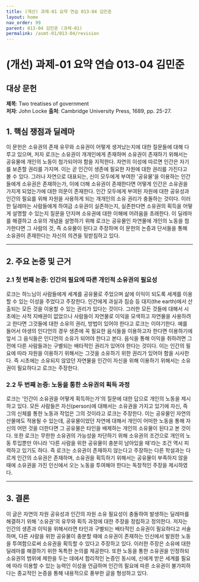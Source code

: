 ```yaml
---
title: (개선) 과제-01 요약 연습 013-04 김민준
layout: home
nav_order: 99
parent: 013-04 김민준 (과제-01)
permalink: /asmt-01/013-04/revision
---
```


# (개선) 과제-01 요약 연습 013-04 김민준 


## 대상 문헌
**제목**: Two treatises of government   
**저자**: John Locke
**출처**: Cambridge University Press, 1689, pp. 25-27.

## 1. 핵심 쟁점과 딜레마  
이 문헌은 소유권의 존재 유무와 소유권이 어떻게 생겨났는지에 대한 질문들에 대해 다루고 있으며, 저자 로크는 소유권이 개개인에게 존재하며 소유권이 존재하기 위해서는 공유물에 개인의 노동이 첨가되어야 함을 지적한다. 자연의 이성에 따르면 인간은 자기를 보존할 권리를 가지며. 이는 곧 인간이 생존에 필요한 자원에 대한 권리를 가진다고 볼 수 있다. 그러나 자연으로 대표되는, 신이 모두에게 부여한 '공유물'을 이용하는 인간들에게 소유권은 존재하는가, 이에 더해 소유권이 존재한다면 어떻게 인간은 소유권을 가지게 되었는가에 대한 의문이 존재한다. 인간 모두에게 부여된 자원에 대한 공유성과 인간의 필요를 위해 자원을 사용하게 되는 개개인의 소유 권리가 충돌하는 것이다. 이러한 딜레마는 사람들에게 하여금 소유권이 실존하는지, 실존한다면 소유권의 획득을 어떻게 설명할 수 있는지 질문을 던지며 소유권에 대한 이해에 어려움을 초래한다. 이 딜레마를 해결하고 소유의 개념을 설명하기 위해 로크는 공유물인 자연물에 개인의 노동을 첨가한다면 그 사람의 것, 즉 소유물이 된다고 주장하며 이 문헌의 논증과 단서들을 통해 소유권이 존재한다는 자신의 의견을 뒷받침하고 있다.

---

## 2. 주요 논증 및 근거  

### 2.1 첫 번째 논증: 인간의 필요에 따른 개인적 소유권의 필요성
로크는 하느님이 사람들에게 세계를 공유물로 주었으며 삶에 이익이 되도록 세계를 이용할 수 있는 이성을 주었다고 주장한다. 인간에게 과실과 짐승 등 대지(the earth)에서 산출되는 모든 것을 이용할 수 있는 권리가 있다는 것이다. 그러한 모든 것들에 대해서 시초에는 사적 지배권이 없었으나 사람들이 자연물로 이익을 모색하고 자연물을 사용하려고 한다면 그것들에 대한 소유의 권리, 방법이 있어야 한다고 로크는 이야기한다. 예를 들어서 야생의 인디언의 경우 생존에 꼭 필요한 음식들을 이용하고자 한다면 이용하기에 앞서 그 음식들은 인디언의 소유가 되어야 한다고 본다. 음식을 통해 이익을 취하려면 그 전에 다른 사람들과는 구별되는 배타적인 권리가 있어야 한다는 것이다. 이는 인간의 필요에 따라 자원을 이용하기 위해서는 그것을 소유하기 위한 권리가 있어야 함을 시사한다. 즉 시초에는 소유되지 않았던 자연물을 인간이 자신을 위해 이용하기 위해서는 소유권이 필요하다고 로크는 주장한다.


### 2.2 두 번째 논증: 노동을 통한 소유권의 획득 과정
로크는 '인간이 소유권을 어떻게 획득하는가'의 질문에 대한 답으로 개인의 노동을 제시하고 있다. 모든 사람들은 자신(person)에 대해서는 소유권을 가지고 있기에 자신, 즉 그의 신체를 통한 노동과 작업은 그의 것이라고 로크는 주장한다. 이는 공유물인 자연의 산물에도 적용될 수 있는데, 공유물이었던 자연에 대해서 개인이 어떠한 노동을 통해 자신의 어떤 것을 더한다면 그 공유물은 타인을 배제하는 개인의 소유물이 된다고 본 것이다. 또한 로크는 무한한 소유권의 가능성을 차단하기 위해 소유권의 조건으로 개인의 노동 투입뿐만 아니라 '다른 사람을 위한 공유물이 충분히 남아있을 때'라는 조건 역시 피력하고 있기도 하다. 즉 로크는 소유권이 존재하지 않는다고 주장하는 다른 학설과는 다르게 인간의 소유권은 존재하며, 소유권을 획득하기 위해서는 공유물이 부족하지 않을 때에 소유권을 가진 인신에서 오는 노동을 투여해야 한다는 독창적인 주장을 제시하였다.

---

## 3. 결론  
이 글은 자연의 자원 공유성과 인간의 자원 소유 필요성이 충돌하여 발생하는 딜레마를 해결하기 위해 '소유권'의 유무와 획득 과정에 대한 주장을 정립하고 정의한다. 저자는 인간의 생존과 이익을 위해서라면 타인과 구별되는 배타적인 소유권이 필요하다고 서술하며, 다른 사람을 위한 공유물이 충분할 때에 소유권이 존재하는 인신에서 발원한 노동을 투여함으로써 소유권을 획득할 수 있다고 주장하고 있다. 이러한 주장은 소유에 대한 딜레마를 해결하기 위한 독특한 논의를 제공한다. 또한 노동을 통한 소유권을 인정하되 소유권의 범위에 제한을 두는 데에서 합리적인 논증인 동시에, 신에게 받은 세계를 필요에 따라 이용할 수 있는 능력인 이성을 언급하며 인간의 필요에 따른 소유권이 불가피하다는 종교적인 논증을 통해 내용적으로 풍부한 글을 형성하고 있다.
